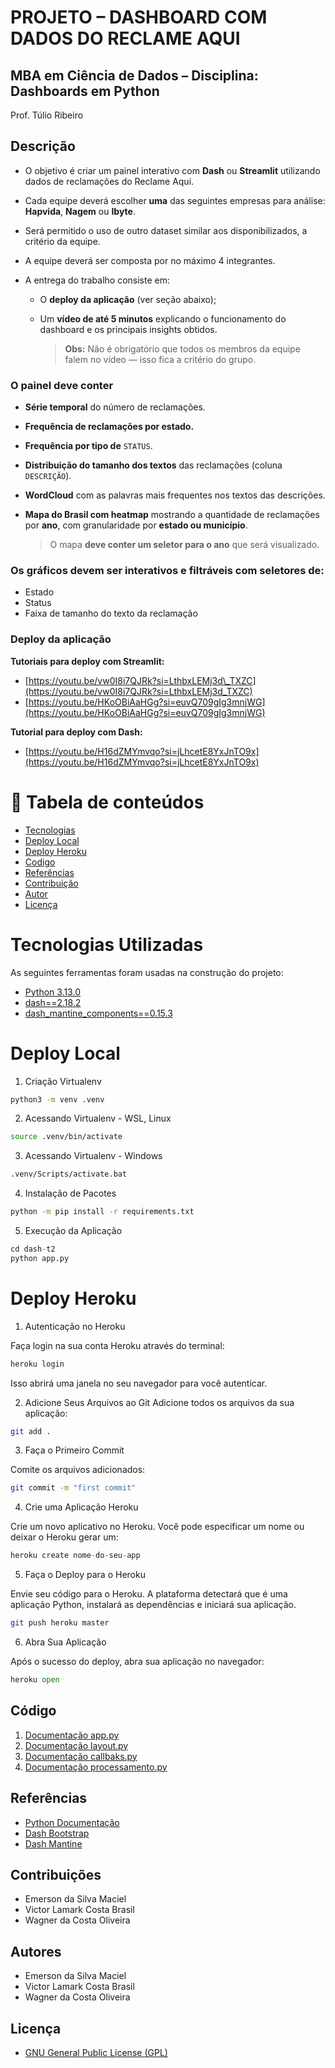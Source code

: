 PROJETO – DASHBOARD COM DADOS DO RECLAME AQUI
===

MBA em Ciência de Dados – Disciplina: Dashboards em Python
---
Prof. Túlio Ribeiro


**Descrição**
---

* O objetivo é criar um painel interativo com **Dash** ou **Streamlit** utilizando dados de reclamações do Reclame Aqui.
* Cada equipe deverá escolher **uma** das seguintes empresas para análise: **Hapvida**, **Nagem** ou **Ibyte**.
* Será permitido o uso de outro dataset similar aos disponibilizados, a critério da equipe.
* A equipe deverá ser composta por no máximo 4 integrantes.
* A entrega do trabalho consiste em:

  * O **deploy da aplicação** (ver seção abaixo);
  * Um **vídeo de até 5 minutos** explicando o funcionamento do dashboard e os principais insights obtidos.

    > **Obs:** Não é obrigatório que todos os membros da equipe falem no vídeo — isso fica a critério do grupo.

### **O painel deve conter**

* **Série temporal** do número de reclamações.
* **Frequência de reclamações por estado.**
* **Frequência por tipo de** `STATUS`.
* **Distribuição do tamanho dos textos** das reclamações (coluna `DESCRIÇÃO`).
* **WordCloud** com as palavras mais frequentes nos textos das descrições.
* **Mapa do Brasil com heatmap** mostrando a quantidade de reclamações por **ano**, com granularidade por **estado ou município**.

  > O mapa **deve conter um seletor para o ano** que será visualizado.

### **Os gráficos devem ser interativos e filtráveis com seletores de:**

* Estado
* Status
* Faixa de tamanho do texto da reclamação

### **Deploy da aplicação**

**Tutoriais para deploy com Streamlit:**

* [https://youtu.be/vw0I8i7QJRk?si=LthbxLEMj3d\_TXZC](https://youtu.be/vw0I8i7QJRk?si=LthbxLEMj3d_TXZC)
* [https://youtu.be/HKoOBiAaHGg?si=euvQ709gIg3mnjWG](https://youtu.be/HKoOBiAaHGg?si=euvQ709gIg3mnjWG)

**Tutorial para deploy com Dash:**

* [https://youtu.be/H16dZMYmvqo?si=jLhcetE8YxJnTO9x](https://youtu.be/H16dZMYmvqo?si=jLhcetE8YxJnTO9x)



📌 Tabela de conteúdos
===
<!--ts-->   
   * [Tecnologias](#🛠-tecnologias-utilizadas)
   * [Deploy Local](#deploy-local)
   * [Deploy Heroku](#deploy-heroku)
   * [Codigo](#código)     
   * [Referências](#referências)
   * [Contribuição](#contribuição)
   * [Autor](#autor)
   * [Licença](#licença)
<!--te-->

Tecnologias Utilizadas
===
As seguintes ferramentas foram usadas na construção do projeto:

- [Python 3.13.0](https://docs.python.org/pt-br/3/)
- [dash==2.18.2](https://dash.plotly.com/)
- [dash_mantine_components==0.15.3](https://www.dash-mantine-components.com/)

Deploy Local
===

1. Criação Virtualenv


~~~bash
python3 -m venv .venv
~~~


2. Acessando Virtualenv - WSL, Linux



~~~bash
source .venv/bin/activate
~~~


3. Acessando Virtualenv - Windows


~~~bash
.venv/Scripts/activate.bat
~~~


4. Instalação de Pacotes


~~~bash
python -m pip install -r requirements.txt
~~~

5. Execução da Aplicação


~~~python
cd dash-t2
python app.py
~~~

Deploy Heroku
===

1. Autenticação no Heroku

Faça login na sua conta Heroku através do terminal:

~~~python
heroku login
~~~
Isso abrirá uma janela no seu navegador para você autenticar.

2. Adicione Seus Arquivos ao Git
Adicione todos os arquivos da sua aplicação:

~~~bash
git add .
~~~

3. Faça o Primeiro Commit

Comite os arquivos adicionados:

~~~bash
git commit -m "first commit"
~~~

4. Crie uma Aplicação Heroku

Crie um novo aplicativo no Heroku. Você pode especificar um nome ou deixar o Heroku gerar um:

~~~python
heroku create nome-do-seu-app
~~~

5. Faça o Deploy para o Heroku

Envie seu código para o Heroku. A plataforma detectará que é uma aplicação Python, instalará as dependências e iniciará sua aplicação.

~~~bash
git push heroku master
~~~
6. Abra Sua Aplicação

Após o sucesso do deploy, abra sua aplicação no navegador:

~~~python
heroku open
~~~

Código
---

1. [Documentação app.py](https://github.com/WagnerCOliveira/dashboards-python-dash/blob/main/docs/app.md)
2. [Documentação layout.py](https://github.com/WagnerCOliveira/dashboards-python-dash/blob/main/docs/layout.md)
3. [Documentação callbaks.py](https://github.com/WagnerCOliveira/dashboards-python-dash/blob/main/docs/callbacks.md)
4. [Documentação processamento.py](https://github.com/WagnerCOliveira/dashboards-python-dash/blob/main/docs/processamento.md)


Referências
---

- [Python Documentação](https://docs.python.org/pt-br/3/)
- [Dash Bootstrap](https://dash.plotly.com/)
- [Dash Mantine](https://www.dash-mantine-components.com/)


Contribuições
---

- Emerson da Silva Maciel
- Victor Lamark Costa Brasil
- Wagner da Costa Oliveira

Autores
---

- Emerson da Silva Maciel
- Victor Lamark Costa Brasil
- Wagner da Costa Oliveira

Licença
---

- [GNU General Public License (GPL)](https://www.gnu.org/licenses/gpl-3.0.html)